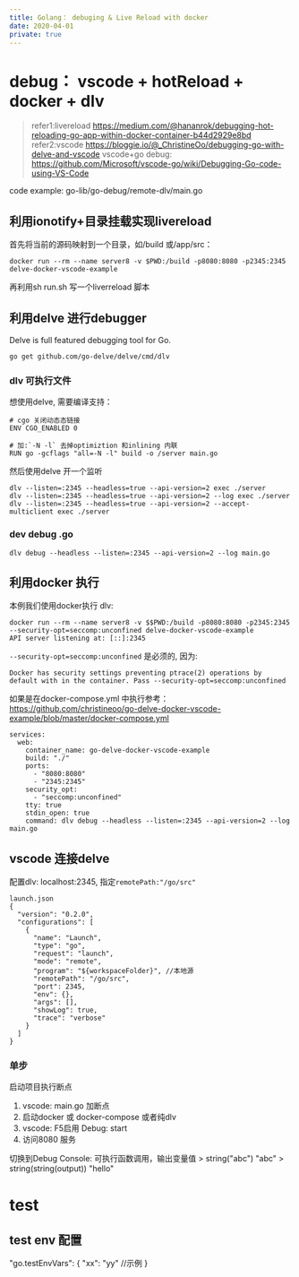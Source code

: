 ```yaml
---
title: Golang： debuging & Live Reload with docker
date: 2020-04-01
private: true
---
```

# debug： vscode + hotReload + docker + dlv
> refer1:livereload https://medium.com/@hananrok/debugging-hot-reloading-go-app-within-docker-container-b44d2929e8bd
> refer2:vscode https://bloggie.io/@_ChristineOo/debugging-go-with-delve-and-vscode
> vscode+go debug: https://github.com/Microsoft/vscode-go/wiki/Debugging-Go-code-using-VS-Code

code example: go-lib/go-debug/remote-dlv/main.go

## 利用ionotify+目录挂载实现livereload
首先将当前的源码映射到一个目录，如/build 或/app/src：

    docker run --rm --name server8 -v $PWD:/build -p8080:8080 -p2345:2345 delve-docker-vscode-example

再利用sh run.sh 写一个liverreload 脚本

## 利用delve 进行debugger
Delve is full featured debugging tool for Go. 

    go get github.com/go-delve/delve/cmd/dlv

### dlv 可执行文件
想使用delve, 需要编译支持：

    # cgo 关闭动态态链接
    ENV CGO_ENABLED 0

    # 加:`-N -l` 去掉optimiztion 和inlining 内联
    RUN go -gcflags "all=-N -l" build -o /server main.go

然后使用delve 开一个监听

    dlv --listen=:2345 --headless=true --api-version=2 exec ./server
    dlv --listen=:2345 --headless=true --api-version=2 --log exec ./server
    dlv --listen=:2345 --headless=true --api-version=2 --accept-multiclient exec ./server

### dev debug .go

    dlv debug --headless --listen=:2345 --api-version=2 --log main.go

## 利用docker 执行
本例我们使用docker执行 dlv:

    docker run --rm --name server8 -v $$PWD:/build -p8080:8080 -p2345:2345 --security-opt=seccomp:unconfined delve-docker-vscode-example
    API server listening at: [::]:2345

`--security-opt=seccomp:unconfined` 是必须的, 因为:

    Docker has security settings preventing ptrace(2) operations by default with in the container. Pass --security-opt=seccomp:unconfined

如果是在docker-compose.yml 中执行参考：https://github.com/christineoo/go-delve-docker-vscode-example/blob/master/docker-compose.yml

    services:
      web:
        container_name: go-delve-docker-vscode-example
        build: "./"
        ports:
          - "8080:8080"
          - "2345:2345"
        security_opt:
          - "seccomp:unconfined"
        tty: true
        stdin_open: true
        command: dlv debug --headless --listen=:2345 --api-version=2 --log main.go

## vscode 连接delve
配置dlv: localhost:2345, 指定`remotePath:"/go/src"`

    launch.json
    {
      "version": "0.2.0",
      "configurations": [
        {
          "name": "Launch",
          "type": "go",
          "request": "launch",
          "mode": "remote",
          "program": "${workspaceFolder}", //本地源
          "remotePath": "/go/src",
          "port": 2345,
          "env": {},
          "args": [],
          "showLog": true,
          "trace": "verbose"
        }
      ]
    }
### 单步
启动项目执行断点
1. vscode: main.go 加断点
2. 启动docker 或 docker-compose 或者纯dlv
3. vscode: F5启用 Debug: start
4. 访问8080 服务

切换到Debug Console: 可执行函数调用，输出变量值
    > string("abc")
    "abc"
    > string(string(output))
    "hello"

# test
## test env 配置
  "go.testEnvVars": {
        "xx": "yy" //示例
    }
